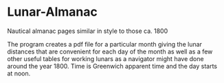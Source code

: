 # Lunar-Almanac
Nautical almanac pages similar in style to those ca. 1800

The program creates a pdf file for a particular month giving the lunar distances that are convenient for each day of the month as well as a few other useful tables for working lunars as a navigator might have done around the year 1800. Time is Greenwich apparent time and the day starts at noon.
